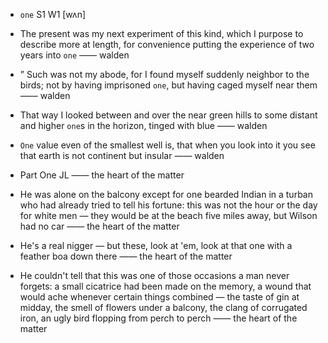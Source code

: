 - `one` S1 W1 [wʌn]



- The present was my next experiment of this kind, which I purpose to describe more at length, for convenience putting the experience of two years into `one` —— walden

- ” Such was not my abode, for I found myself suddenly neighbor to the birds; not by having imprisoned `one`, but having caged myself near them —— walden

-  That way I looked between and over the near green hills to some distant and higher `one`s in the horizon, tinged with blue —— walden

-  `One` value even of the smallest well is, that when you look into it you see that earth is not continent but insular —— walden

- Part One JL —— the heart of the matter

-  He was alone on the balcony except for one bearded Indian in a turban who had already tried to tell his fortune: this was not the hour or the day for white men — they would be at the beach five miles away, but Wilson had no car —— the heart of the matter

-  He's a real nigger — but these, look at 'em, look at that one with a feather boa down there —— the heart of the matter

-  He couldn't tell that this was one of those occasions a man never forgets: a small cicatrice had been made on the memory, a wound that would ache whenever certain things combined — the taste of gin at midday, the smell of flowers under a balcony, the clang of corrugated iron, an ugly bird flopping from perch to perch —— the heart of the matter